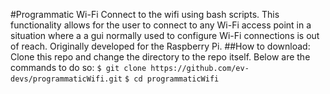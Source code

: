 #Programmatic Wi-Fi
Connect to the wifi using bash scripts. This functionality allows for the user to connect to any Wi-Fi access point in a situation where a a gui normally used to configure Wi-Fi connections is out of reach. Originally developed for the Raspberry Pi.
##How to download:
Clone this repo and change the directory to the repo itself. Below are the commands to do so:
`$ git clone https://github.com/ev-devs/programmaticWifi.git`
`$ cd programmaticWifi`
